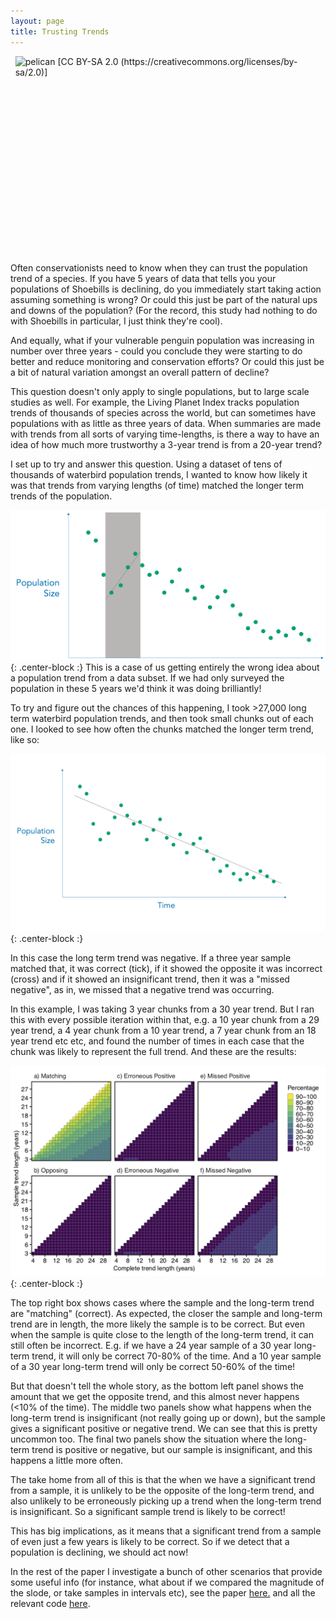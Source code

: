 ```yaml
---
layout: page
title: Trusting Trends
---
```


<img src="https://upload.wikimedia.org/wikipedia/commons/d/d7/Balaeniceps_rex_-Ueno_Zoo%2C_Tokyo%2C_Japan_-upper_body-8a.jpg" alt="pelican [CC BY-SA 2.0 (https://creativecommons.org/licenses/by-sa/2.0)]" align="right" width="496.32" height="330"/>

Often conservationists need to know when they can trust the population trend of a species. If you have 5 years of data that tells you your populations of Shoebills is declining, do you immediately start taking action assuming something is wrong? Or could this just be part of the natural ups and downs of the population? (For the record, this study had nothing to do with Shoebills in particular, I just think they're cool).

And equally, what if your vulnerable penguin population was increasing in number over three years - could you conclude they were starting to do better and reduce monitoring and conservation efforts? Or could this just be a bit of natural variation amongst an overall pattern of decline? 

This question doesn't only apply to single populations, but to large scale studies as well. For example, the Living Planet Index tracks population trends of thousands of species across the world, but can sometimes have populations with as little as three years of data. When summaries are made with trends from all sorts of varying time-lengths, is there a way to have an idea of how much more trustworthy a 3-year trend is from a 20-year trend?

I set up to try and answer this question. Using a dataset of tens of thousands of waterbird population trends, I wanted to know how likely it was that trends from varying lengths (of time) matched the longer term trends of the population.

![TheWrongIdea](/img/TT_1.png){: .center-block :}
This is a case of us getting entirely the wrong idea about a population trend from a data subset. If we had only surveyed the population in these 5 years we'd think it was doing brilliantly!

To try and figure out the chances of this happening, I took >27,000 long term waterbird population trends, and then took small chunks out of each one. I looked to see how often the chunks matched the longer term trend, like so:

![ChunkGif](/img/TT.gif){: .center-block :}

In this case the long term trend was negative. If a three year sample matched that, it was correct (tick), if it showed the opposite it was incorrect (cross) and if it showed an insignificant trend, then it was a "missed negative", as in, we missed that a negative trend was occurring. 

In this example, I was taking 3 year chunks from a 30 year trend. But I ran this with every possible iteration within that, e.g. a 10 year chunk from a 29 year trend, a 4 year chunk from a 10 year trend, a 7 year chunk from an 18 year trend etc etc, and found the number of times in each case that the chunk was likely to represent the full trend. And these are the results:

![Results1](/img/TT_Consecutive.jpg){: .center-block :}

The top right box shows cases where the sample and the long-term trend are "matching" (correct). As expected, the closer the sample and long-term trend are in length, the more likely the sample is to be correct. But even when the sample is quite close to the length of the long-term trend, it can still often be incorrect. E.g. if we have a 24 year sample of a 30 year long-term trend, it will only be correct 70-80% of the time. And a 10 year sample of a 30 year long-term trend will only be correct 50-60% of the time! 

But that doesn't tell the whole story, as the bottom left panel shows the amount that we get the opposite trend, and this almost never happens (<10% of the time). The middle two panels show what happens when the long-term trend is insignificant (not really going up or down), but the sample gives a significant positive or negative trend. We can see that this is pretty uncommon too. The final two panels show the situation where the long-term trend is positive or negative, but our sample is insignificant, and this happens a little more often. 

The take home from all of this is that the when we have a significant trend from a sample, it is unlikely to be the opposite of the long-term trend, and also unlikely to be erroneously picking up a trend when the long-term trend is insignificant. So a significant sample trend is likely to be correct!

This has big implications, as it means that a significant trend from a sample of even just a few years is likely to be correct. So if we detect that a population is declining, we should act now!

In the rest of the paper I investigate a bunch of other scenarios that provide some useful info (for instance, what about if we compared the magnitude of the slode, or take samples in intervals etc), see the paper <a href="https://github.com/hannahwauchope/hannahwauchope.github.io/pdfs/Wauchope et al., 2019 - MEE - TrustingTrends.pdf" target="_blank">here.</a> and all the relevant code [here](https://github.com/hannahwauchope/TrustingTrends).

